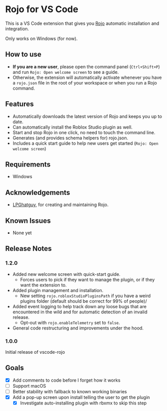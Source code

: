# Rojo for VS Code

This is a VS Code extension that gives you [Rojo](https://github.com/LPGhatguy/rojo) automatic installation and integration.

Only works on Windows (for now).

## How to use

- **If you are a new user**, please open the command panel (`Ctrl+Shift+P`) and run `Rojo: Open welcome screen` to see a guide.
- Otherwise, the extension will automatically activate whenever you have a `rojo.json` file in the root of your workspace or when you run a Rojo command.

## Features

- Automatically downloads the latest version of Rojo and keeps you up to date.
- Can automatically install the Roblox Studio plugin as well.
- Start and stop Rojo in one click, no need to touch the command line.
- Generates (and provides schema helpers for) rojo.json.
- Includes a quick start guide to help new users get started (`Rojo: Open welcome screen`)

## Requirements

- Windows

## Acknowledgements

- [LPGhatguy](https://github.com/LPGhatguy), for creating and maintaining Rojo.

## Known Issues

- None yet

## Release Notes

### 1.2.0

- Added new welcome screen with quick-start guide.
  - Forces users to pick if they want to manage the plugin, or if they want the extension to.
- Added plugin management and installation.
  - New setting `rojo.robloxStudioPluginsPath` if you have a weird plugins folder (default should be correct for 99% of people)/
- Added event logging to help track down any loose bugs that are encountered in the wild and for automatic detection of an invalid release.
  - Opt-out with `rojo.enableTelemetry` set to `false`.
- General code restructuring and improvements under the hood.

### 1.0.0

Initial release of vscode-rojo

## Goals

- [x] Add comments to code before I forget how it works
- [ ] Support macOS
- [ ] Better stability with fallback to known working binaries
- [x] Add a pop-up screen upon install telling the user to get the plugin
  - [x] Investigate auto-installing plugin with rbxmx to skip this step
